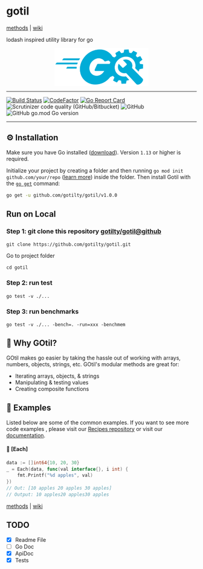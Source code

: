 # gotil

[methods](https://github.com/gotilty/gotil/wiki/methods) | [wiki](https://github.com/gotilty/gotil/wiki)

lodash inspired utility library for go



<img src="images/gotil.png" width="250" height="100" style="display: block; margin: 0 auto">


------------


[![Build Status](https://scrutinizer-ci.com/g/gotilty/gotil/badges/build.png?b=master)](https://scrutinizer-ci.com/g/gotilty/gotil/build-status/master)
[![CodeFactor](https://www.codefactor.io/repository/github/gotilty/gotil/badge)](https://www.codefactor.io/repository/github/gotilty/gotil)
[![Go Report Card](https://goreportcard.com/badge/github.com/gotilty/gotil)](https://goreportcard.com/report/github.com/gotilty/gotil)
![Scrutinizer code quality (GitHub/Bitbucket)](https://img.shields.io/scrutinizer/quality/g/gotilty/gotil/master)
![GitHub](https://img.shields.io/github/license/gotilty/gotil)
![GitHub go.mod Go version](https://img.shields.io/github/go-mod/go-version/gotilty/gotil)

------------
## ⚙️ Installation

Make sure you have Go installed ([download](https://go.dev/dl/)). Version `1.13` or higher is required.

Initialize your project by creating a folder and then running `go mod init github.com/your/repo` ([learn more](https://go.dev/blog/using-go-modules)) inside the folder. Then install Gotil with the [`go get`](https://pkg.go.dev/cmd/go/#hdr-Add_dependencies_to_current_module_and_install_them) command:

```bash
go get -u github.com/gotilty/gotil/v1.0.0
```

## Run on Local

### Step 1: git clone this repository [gotilty/gotil@github](https://github.com/gotilty/gotil)

```
git clone https://github.com/gotilty/gotil.git
```

Go to project folder

```
cd gotil
```

### Step 2: run test

```
go test -v ./...
```

### Step 3: run benchmarks

```
go test -v ./... -bench=. -run=xxx -benchmem
```

## 🎯 Why GOtil?

GOtil makes go easier by taking the hassle out of working with arrays,
numbers, objects, strings, etc. GOtil's modular methods are great for:

- Iterating arrays, objects, & strings
- Manipulating & testing values
- Creating composite functions

## 👀 Examples

Listed below are some of the common examples. If you want to see more code examples , please visit our [Recipes repository](https://github.com/gotilty/gotil) or visit our [documentation](https://gotilty.github.io).

#### 📖 [**Each**]

```go
data := []int64{10, 20, 30}
_ = Each(data, func(val interface{}, i int) {
    fmt.Printf("%d apples", val)
})
// Out: [10 apples 20 apples 30 apples]
// Output: 10 apples20 apples30 apples
```


[methods](https://github.com/gotilty/gotil/wiki/methods) | [wiki](https://github.com/gotilty/gotil/wiki)


## TODO

- [x] Readme File
- [ ] Go Doc
- [x] ApiDoc
- [x] Tests
